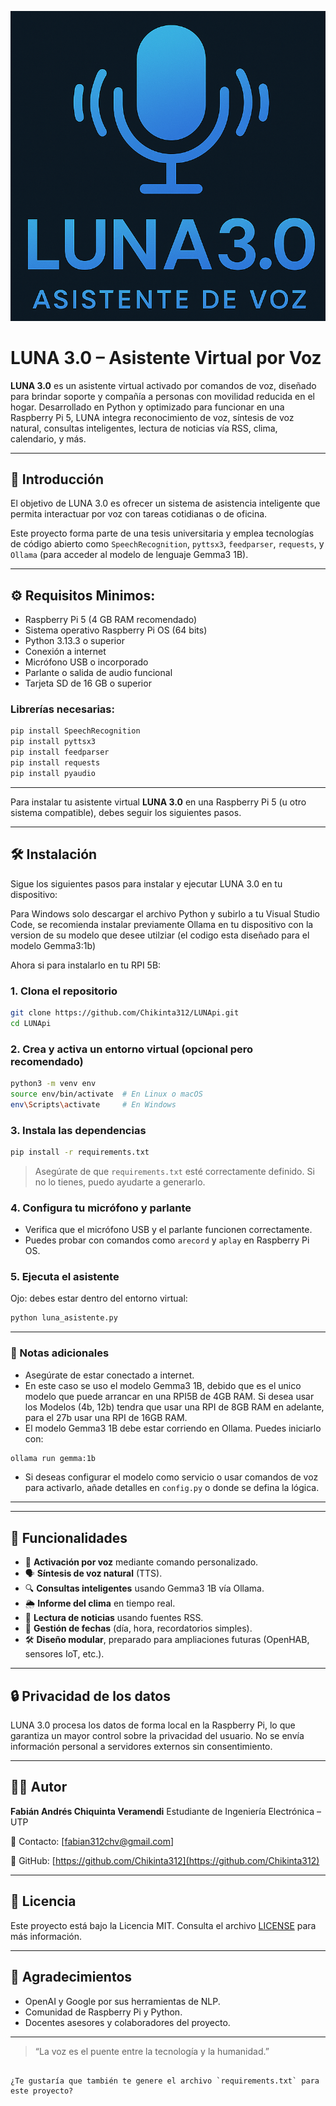 ![Demo de LUNA](images/Logo%20LUNA3.0.png)


# LUNA 3.0 – Asistente Virtual por Voz

**LUNA 3.0** es un asistente virtual activado por comandos de voz, diseñado para brindar soporte
y compañía a personas con movilidad reducida en el hogar. Desarrollado en Python y optimizado
para funcionar en una Raspberry Pi 5, LUNA integra reconocimiento de voz, síntesis de voz natural,
consultas inteligentes, lectura de noticias vía RSS, clima, calendario, y más.

---

## 📌 Introducción

El objetivo de LUNA 3.0 es ofrecer un sistema de asistencia inteligente que permita interactuar
por voz con tareas cotidianas o de oficina.

Este proyecto forma parte de una tesis universitaria y emplea tecnologías de código abierto
como `SpeechRecognition`, `pyttsx3`, `feedparser`, `requests`, y `Ollama`
(para acceder al modelo de lenguaje Gemma3 1B).

---

## ⚙️ Requisitos Minimos:

- Raspberry Pi 5 (4 GB RAM recomendado)
- Sistema operativo Raspberry Pi OS (64 bits)
- Python 3.13.3 o superior
- Conexión a internet
- Micrófono USB o incorporado
- Parlante o salida de audio funcional
- Tarjeta SD de 16 GB o superior

### Librerías necesarias:

```bash
pip install SpeechRecognition
pip install pyttsx3
pip install feedparser
pip install requests
pip install pyaudio
````

---

Para instalar tu asistente virtual **LUNA 3.0** en una Raspberry Pi 5 (u otro sistema compatible), debes seguir los siguientes pasos.

---

## 🛠️ Instalación

Sigue los siguientes pasos para instalar y ejecutar LUNA 3.0 en tu dispositivo:

Para Windows solo descargar el archivo Python y subirlo a tu Visual Studio Code, se recomienda instalar previamente Ollama en tu dispositivo
con la version de su modelo que desee utilziar (el codigo esta diseñado para el modelo Gemma3:1b)

Ahora si para instalarlo en tu RPI 5B:

### 1. Clona el repositorio

```bash
git clone https://github.com/Chikinta312/LUNApi.git
cd LUNApi
```

### 2. Crea y activa un entorno virtual (opcional pero recomendado)

```bash
python3 -m venv env
source env/bin/activate  # En Linux o macOS
env\Scripts\activate     # En Windows
```

### 3. Instala las dependencias

```bash
pip install -r requirements.txt
```

> Asegúrate de que `requirements.txt` esté correctamente definido. Si no lo tienes, puedo ayudarte a generarlo.

### 4. Configura tu micrófono y parlante

* Verifica que el micrófono USB y el parlante funcionen correctamente.
* Puedes probar con comandos como `arecord` y `aplay` en Raspberry Pi OS.

### 5. Ejecuta el asistente

Ojo: debes estar dentro del entorno virtual:
```bash
python luna_asistente.py
```

---

### 📌 Notas adicionales

* Asegúrate de estar conectado a internet.
* En este caso se uso el modelo Gemma3 1B, debido que es el unico modelo que puede arrancar en una RPI5B de 4GB RAM. 
  Si desea usar los Modelos (4b, 12b) tendra que usar una RPI de 8GB RAM en adelante, para el 27b usar una RPI de 16GB RAM.
* El modelo Gemma3 1B debe estar corriendo en Ollama. Puedes iniciarlo con:

```bash
ollama run gemma:1b
```

* Si deseas configurar el modelo como servicio o usar comandos de voz para activarlo, añade detalles en `config.py` o donde se defina la lógica.

---

---

## 🧠 Funcionalidades

* 📣 **Activación por voz** mediante comando personalizado.
* 🗣️ **Síntesis de voz natural** (TTS).
* 🔍 **Consultas inteligentes** usando Gemma3 1B vía Ollama.
* 🌦️ **Informe del clima** en tiempo real.
* 📰 **Lectura de noticias** usando fuentes RSS.
* 📅 **Gestión de fechas** (día, hora, recordatorios simples).
* 🛠️ **Diseño modular**, preparado para ampliaciones futuras (OpenHAB, sensores IoT, etc.).

---

## 🔒 Privacidad de los datos

LUNA 3.0 procesa los datos de forma local en la Raspberry Pi, lo que garantiza un mayor control sobre 
la privacidad del usuario. No se envía información personal a servidores externos sin consentimiento.

---

## 👨‍💻 Autor

**Fabián Andrés Chiquinta Veramendi**
Estudiante de Ingeniería Electrónica – UTP

📧 Contacto: \[[fabian312chv@gmail.com](mailto:fabian312chv@gmail.com)]

🔗 GitHub: [https://github.com/Chikinta312](https://github.com/Chikinta312)

---

## 📄 Licencia

Este proyecto está bajo la Licencia MIT. Consulta el archivo [LICENSE](LICENSE) para más información.

---

## 🤝 Agradecimientos

* OpenAI y Google por sus herramientas de NLP.
* Comunidad de Raspberry Pi y Python.
* Docentes asesores y colaboradores del proyecto.

---

> “La voz es el puente entre la tecnología y la humanidad.”

```

¿Te gustaría que también te genere el archivo `requirements.txt` para este proyecto?
```
